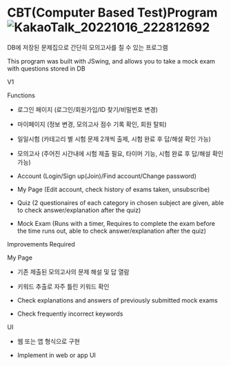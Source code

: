 # CBT(Computer Based Test)Program![KakaoTalk_20221016_222812692](https://user-images.githubusercontent.com/115934563/196039441-ca8c32d5-8155-4b4c-b5e5-6db4c6e19c00.jpg)


DB에 저장된 문제집으로 간단히 모의고사를 칠 수 있는 프로그램

This program was built with JSwing, and allows you to take a mock exam with questions stored in DB

V1

Functions

- 로그인 페이지 (로그인/회원가입/ID 찾기/비밀번호 변경)
- 마이페이지 (정보 변경, 모의고사 점수 기록 확인, 회원 탈퇴)
- 일일시험 (카테고리 별 시험 문제 2개씩 출제, 시험 완료 후 답/해설 확인 가능)
- 모의고사 (주어진 시간내에 시험 제출 필요, 타이머 기능, 시험 완료 후 답/해설 확인 가능)

- Account (Login/Sign up(Join)/Find account/Change password)
- My Page (Edit account, check history of exams taken, unsubscribe)
- Quiz (2 questionaires of each category in chosen subject are given, able to check answer/explanation after the quiz)
- Mock Exam (Runs with a timer, Requires to complete the exam before the time runs out, able to check answer/explanation after the quiz)


Improvements Required

My Page

- 기존 제출된 모의고사의 문제 해설 및 답 열람
- 키워드 추출로 자주 틀린 키워드 확인

- Check explanations and answers of previously submitted mock exams
- Check frequently incorrect keywords

UI

- 웹 또는 앱 형식으로 구현

- Implement in web or app UI

